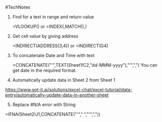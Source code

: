 #TechNotes

1) Find for a text in range and return value 

	=VLOOKUP() or 
	=INDEX(,MATCH(),)

2) Get cell value by giving address

	=INDIRECT(ADDRESS(3,4)) or
	=INDIRECT(G4)

3) To concatenate Date and Time with text 

	=CONCATENATE("'",TEXT(Sheet1!C2,"dd-MMM-yyyy"),"'",",")
	You can get date in the required format.

4) Automatically update data in Sheet 2 from Sheet 1

https://www.got-it.ai/solutions/excel-chat/excel-tutorial/data-entry/automatically-update-data-in-another-sheet

5) Replace #N/A error with String 

=IFNA(Sheet2!J1,CONCATENATE("'"," ","'",","))
